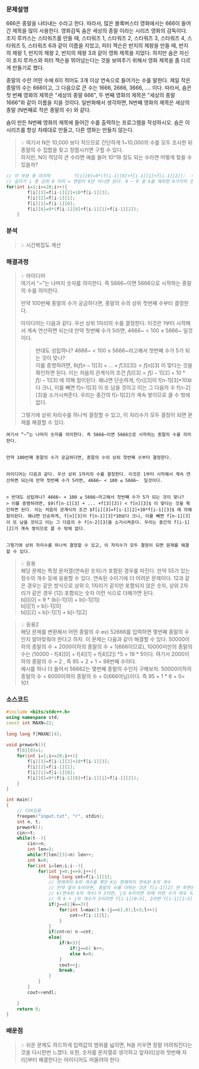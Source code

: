 
### 문제설명


666은 종말을 나타내는 수라고 한다. 따라서, 많은 블록버스터 영화에서는 666이 들어간 제목을 많이 사용한다. 영화감독 숌은 세상의 종말 이라는 시리즈 영화의 감독이다. 조지 루카스는 스타워즈를 만들 때, 스타워즈 1, 스타워즈 2, 스타워즈 3, 스타워즈 4, 스타워즈 5, 스타워즈 6과 같이 이름을 지었고, 피터 잭슨은 반지의 제왕을 만들 때, 반지의 제왕 1, 반지의 제왕 2, 반지의 제왕 3과 같이 영화 제목을 지었다. 하지만 숌은 자신이 조지 루카스와 피터 잭슨을 뛰어넘는다는 것을 보여주기 위해서 영화 제목을 좀 다르게 만들기로 했다.


종말의 수란 어떤 수에 6이 적어도 3개 이상 연속으로 들어가는 수를 말한다. 제일 작은 종말의 수는 666이고, 그 다음으로 큰 수는 1666, 2666, 3666, .... 이다. 따라서, 숌은 첫 번째 영화의 제목은 "세상의 종말 666", 두 번째 영화의 제목은 "세상의 종말 1666"와 같이 이름을 지을 것이다. 일반화해서 생각하면, N번째 영화의 제목은 세상의 종말 (N번째로 작은 종말의 수) 와 같다.


숌이 만든 N번째 영화의 제목에 들어간 수를 출력하는 프로그램을 작성하시오. 숌은 이 시리즈를 항상 차례대로 만들고, 다른 영화는 만들지 않는다.


> 💡 여기서 N은 10,000 보다 작으므로 간단하게 1~10,000의 수를 모두 조사한 뒤 종말의 수 집합을 찾고 정렬시키면 구할 수 있다.   
> 하지만, N이 적당히 큰 수라면 예를 들어 10^18 정도 되는 수라면 어떻게 찾을 수 있을까?


```c++
// 이 부분 중 마지막         f[i][0]=9*(f[i-1][0]+f[i-1][1]+f[i-1][2]);  수식이 이해가 안감
// 길이가 i 중 상위 0 자리 = 맨앞이 6만 아니면 된다. 0 ~ 9 중 6을 제외한 9가지의 경우
for(int i=1;i<=20;i++){
        f[i][3]=f[i-1][2]+10*f[i-1][3];
        f[i][2]=f[i-1][1];
        f[i][1]=f[i-1][0];
        f[i][0]=9*(f[i-1][0]+f[i-1][1]+f[i-1][2]); 
    }
```


### 분석


> 💡 시간복잡도 계산  
> 


### 해결과정


> 💡 아이디어  
> 여기서 “~”는 나머지 숫자를 의미한다. 즉 5666~이면 5666으로 시작하는 종말의 수를 의미한다.  
>   
> 만약 100번째 종말의 수가 궁금하다면, 종말의 수의 상위 첫번째 수부터 결정한다.   
>   
> 아이디어는 다음과 같다. 우선 상위 1자리의 수를 결정한다. 이것은 1부터 시작해서 계속 연산하면 되는데 만약 첫번째 수가 5라면, 4666~ < 100 ≤ 5666~  일것이다.   
>   
> > 반대도 성립하나? 4666~ < 100 ≤ 5666~라고해서 첫번째 수가 5가 되는 것이 맞나?     
> > 이를 증명하려면, $9(f[n-1][3] + ... +f[3][3]) < f[n][3]$ 이 맞다는 것을 확인하면 된다. 이는 처음의 관계식의 조건 $f[i][3]=f[i-1][2]+10*f[i-1][3]$ 에 의해 참이된다. 왜냐면 단순하게, f[n][3]이 f[n-1][3]*10보다 크니, 이를 빼면 f[n-1][3] 이 또 남을 것이고 이는 그 다음의 수 f[n-2][3]을 소거시켜준다. 우리는 중간의 f[i-1][2]가 계속 쌓이므로 클 수 밖에 없다.   
>   
> 그렇기에 상위 자리수를 하나씩 결정할 수 있고, 이 자리수가 모두 결정이 되면 문제를 해결할 수 있다.


	여기서 “~”는 나머지 숫자를 의미한다. 즉 5666~이면 5666으로 시작하는 종말의 수를 의미한다.


	만약 100번째 종말의 수가 궁금하다면, 종말의 수의 상위 첫번째 수부터 결정한다. 


	아이디어는 다음과 같다. 우선 상위 1자리의 수를 결정한다. 이것은 1부터 시작해서 계속 연산하면 되는데 만약 첫번째 수가 5라면, 4666~ < 100 ≤ 5666~  일것이다. 


	> 반대도 성립하나? 4666~ < 100 ≤ 5666~라고해서 첫번째 수가 5가 되는 것이 맞나?   
	> 이를 증명하려면, $9(f[n-1][3] + ... +f[3][3]) < f[n][3]$ 이 맞다는 것을 확인하면 된다. 이는 처음의 관계식의 조건 $f[i][3]=f[i-1][2]+10*f[i-1][3]$ 에 의해 참이된다. 왜냐면 단순하게, f[n][3]이 f[n-1][3]*10보다 크니, 이를 빼면 f[n-1][3] 이 또 남을 것이고 이는 그 다음의 수 f[n-2][3]을 소거시켜준다. 우리는 중간의 f[i-1][2]가 계속 쌓이므로 클 수 밖에 없다. 


	그렇기에 상위 자리수를 하나씩 결정할 수 있고, 이 자리수가 모두 결정이 되면 문제를 해결할 수 있다. 


> 💡 응용  
> 해당 문제는 특정 문자열(연속된 숫자)가 포함된 경우를 따진다. 만약 55가 있는 정수의 개수 등에 응용할 수 있다. 연속된 수이기에 더 어려운 문제이다. 12과 같은 경우는 같은 방식으로 상위 0, 1자리가 같지만 포함되지 않은 숫자, 상위 2자리가 같은 경우 (12) 포함되는 숫자 이런 식으로 더해가면 된다.  
> b[i][0] = 9 * (b[i-1][0] + b[i-1][1])  
> b[i][1] = b[i-1][0]  
> b[i][2] = b[i-1][1] + b[i-1][2]


> 💡 응용2  
> 해당 문제를 변환해서 어떤 종말의 수 ex) 52666를 입력하면 몇번째 종말의 수인지 알아맞춰야 한다고 하자. 이 문제는 다음과 같이 해결할 수 있다. 50000이하의 종말의 수 + 2000이하의 종말의 수 + 1(666이므로), 10000미만의 종말의 수는 (10000 - f[4][0] + f[4][1] + f[4][2]) *5 = 19 * 5이다. 여기서 2000이하의 종말의 수 = 2 , 즉 95 + 2 + 1 = 98번째 수이다.  
> 예시를 하나 더 들어서 56662는 몇번째 종말의 수인지 구해보자. 50000이하의 종말의 수 + 6000이하의 종말의 수 + 0(666아님)이다. 즉 95 + 1 * 6 + 0= 101  
> 


### 소스코드


```c++
#include <bits/stdc++.h>
using namespace std;
const int MAXN=22;
 
long long f[MAXN][4];
 
void prework(){
    f[0][0]=1;
    for(int i=1;i<=20;i++){
        f[i][3]=f[i-1][2]+10*f[i-1][3];
        f[i][2]=f[i-1][1];
        f[i][1]=f[i-1][0];
        f[i][0]=9*(f[i-1][0]+f[i-1][1]+f[i-1][2]); 
    }
}

int main()
{
	// 디버깅용
	freopen("input.txt", "r", stdin);
	int n, t;
	prework();
    cin>>t;
    while(t--){
        cin>>n;
        int len=3;
        while(f[len][3]<n) len++;
        int k=0;
        for(int i=len;i;i--){
            for(int j=0;j<=9;j++){
                long long cnt=f[i-1][3];
				// 현재까지 6의 개수를 확인 K는 현재까지 연속된 6의 개수
				// 만약 앞이 6이라면, 종말의 수를 더하는 것은 f[i-1][2] 만 하면된다. 
				// k(연속된 6의 개수)가 2라면, j도 6이라면 뒤에 어떤 수가 와도 되니 f[i-1][0~3]를 더한다. f[i-1][3]은 위에 카운트의 초기값이기에, 아래에서는 더하지 않음
				// 즉 k + j의 개수가 3이라면 f[i-1][0~3], 2라면 f[i-1][1~3], 1이라면 f[i-1][2~3] 0이라면 f[i-1][3]만 더하는 것이다.
                if(j==6||k==3){
                    for(int l=max(3-k-(j==6),0);l<3;l++){
                        cnt+=f[i-1][l];
                    }
                }
                if(cnt<n) n-=cnt;
                else{
                    if(k<3){
                        if(j==6) k++;
                        else k=0;
                    }
                    cout<<j;
                    break;
                }
            }
        }
        cout<<endl;
 
    }
    return 0;
}
```


### 배운점


> 💡 쉬운 문제도 하드하게 입력값의 범위를 넓히면, N을 키우면 정말 어려워진다는 것을 다시한번 느꼈다. 또한, 숫자를 문자열로 생각하고 앞자리[상위 첫번째 자리]부터 해결한다는 아이디어도 떠올려야 한다.

